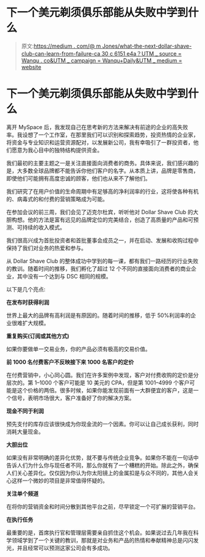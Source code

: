 # 下一个美元剃须俱乐部能从失败中学到什么

> 原文:[https://medium . com/@ m Jones/what-the-next-dollar-shave-club-can-learn-from-failure-ca 30 c 6151 e4a？UTM _ source = Wanqu . co&UTM _ campaign = Wanqu+Daily&UTM _ medium = website](https://medium.com/@mjones/what-the-next-dollar-shave-club-can-learn-from-failure-ca30c6151e4a?utm_source=wanqu.co&utm_campaign=Wanqu+Daily&utm_medium=website)

# 下一个美元剃须俱乐部能从失败中学到什么

离开 MySpace 后，我发现自己在思考新的方法来解决有前途的企业的高失败率。我设想了一个工作室，在那里我们可以识别和探索趋势，投资热情的企业家，将资金与专业知识和运营资源配对，以发展新公司，我有幸吸引了一群投资者，他们愿意为我心目中的独特结构提供资金。

我们最初的主要主题之一是关注直接面向消费者的商务。具体来说，我们感兴趣的是，大多数全球品牌都不能告诉你他们客户的名字。从本质上讲，品牌是零售商，即使他们可能拥有高度忠诚的顾客，他们也从来不了解他们。

我们研究了在用户价值的生命周期中有足够高的净利润率的行业，这将使各种有机的、病毒式的和付费的营销策略成为可能。

在参加会议的前三周，我们会见了迈克尔杜宾，听听他对 Dollar Shave Club 的大胆构想。他的方法是富有远见的品牌定位的完美结合，创造了高质量的产品和可预测、可持续的收入模式。

我们很高兴成为首批投资者和首批董事会成员之一，并在启动、发展和收购过程中保持了我们对业务的热爱和参与。

从 Dollar Shave Club 的整体成功中学到的每一课，都有我们一路经历的行业失败的教训。随着时间的推移，我们孵化了超过 12 个不同的直接面向消费者的商业企业，其中没有一个达到与 DSC 相同的规模。

以下是几个亮点:

**在发布时获得利润**

世界上最大的品牌有高利润是有原因的。随着时间的推移，低于 50%利润率的企业很难扩大规模。

**重复购买(订阅或其他方式)**

如果你要做单一交易业务，你的产品必须有极高的交易价值。

**前 1000 名付费客户不反映接下来 1000 名客户的定价**

在付费营销中，小心同心圆。我们在许多案例中发现，客户对付费收购的定价是分层次的。第 1–1000 个客户可能是 10 美元的 CPA，但是第 1001–4999 个客户可能是这个价格的两倍。很多时候，如果你能发现前面有一大群便宜的客户，这是一个信号，表明市场很大，客户准备好了你的解决方案。

**现金不同于利润**

预先支付的库存应该很快成为你现金流的一个因素。你可以让自己成长获利，同时消耗大量现金。

**大胆出位**

如果没有非常明确的差异化优势，就不要与传统企业竞争。如果你不能在一句话中告诉人们为什么你与现任者不同，那么你就有了一个糟糕的开始。除此之外，确保人们关心差异化。仅仅因为你认为你太阳镜上的金属扣是与众不同的，其他人会关心这样一个微妙的项目是非常值得怀疑的。

**关注单个频道**

在将你的营销资金和时间分散到其他平台之前，尽早锁定一个可扩展的营销平台。

**在执行任务**

最重要的是，首席执行官和管理层需要亲自抓住这个机会。如果说过去几年我在科学领域学到了一个关键的教训，那就是对业务和产品的热情和奉献精神总是闪闪发光，并且经常可以预测这家公司会有多成功。